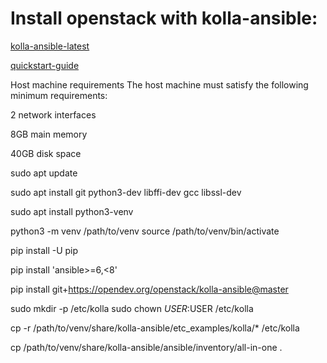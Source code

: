 # Install openstack with kolla-ansible:

[kolla-ansible-latest](https://docs.openstack.org/kolla-ansible/latest/)

[quickstart-guide](https://docs.openstack.org/kolla-ansible/latest/user/quickstart.html)



Host machine requirements
The host machine must satisfy the following minimum requirements:

2 network interfaces

8GB main memory

40GB disk space



sudo apt update

sudo apt install git python3-dev libffi-dev gcc libssl-dev


sudo apt install python3-venv



python3 -m venv /path/to/venv
source /path/to/venv/bin/activate


pip install -U pip



pip install 'ansible>=6,<8'


pip install git+https://opendev.org/openstack/kolla-ansible@master


sudo mkdir -p /etc/kolla
sudo chown $USER:$USER /etc/kolla



cp -r /path/to/venv/share/kolla-ansible/etc_examples/kolla/* /etc/kolla


cp /path/to/venv/share/kolla-ansible/ansible/inventory/all-in-one .



